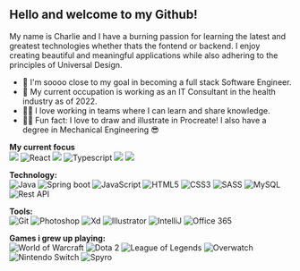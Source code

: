 ## Hello and welcome to my Github!
My name is Charlie and I have a burning passion for learning the latest and greatest technologies whether thats the fontend or backend. I enjoy creating beautiful and meaningful applications while also adhering to the principles of Universal Design. 

- 🌱 I'm soooo close to my goal in becoming a full stack Software Engineer.
- 💼 My current occupation is working as an IT Consultant in the health industry as of 2022. 
- 👯‍♂️ I love working in teams where I can learn and share knowledge.
- 🧑‍🎨 Fun fact: I love to draw and illustrate in Procreate! I also have a degree in Mechanical Engineering 😎

**My current focus**
</br>
<img src="https://img.icons8.com/nolan/60/asp.png"/>
<img alt="React" src="https://img.icons8.com/color/60/000000/react-native.png"/>
<img src="https://img.icons8.com/color/60/000000/c-sharp-logo-2.png"/>
<img alt="Typescript" src="https://img.icons8.com/material-sharp/60/4a90e2/typescript.png"/>
<img src="https://img.icons8.com/color/60/000000/docker.png"/>
<img src="https://img.icons8.com/color/60/000000/linux--v2.png"/>

 
**Technology:**
</br>
<img alt="Java" src="https://img.icons8.com/color/48/000000/java-coffee-cup-logo.png" />
<img alt="Spring boot" src="https://img.icons8.com/color/48/000000/spring-logo.png" />
<img alt="JavaScript" src="https://img.icons8.com/color/48/000000/javascript.png" />
<img alt="HTML5" src="https://img.icons8.com/color/48/000000/html-5.png" />
<img alt="CSS3" src="https://img.icons8.com/color/48/000000/css3.png" />
<img alt="SASS" src="https://img.icons8.com/color/48/000000/sass.png"/>
<img alt="MySQL" src="https://img.icons8.com/color/48/000000/mysql.png"/>
<img alt="Rest API" src="https://img.icons8.com/color/48/000000/rest-api.png" />

**Tools:**
</br>
<img alt="Git" src="https://img.icons8.com/color/48/000000/git.png" />
<img alt="Photoshop" src="https://img.icons8.com/color/48/000000/adobe-photoshop.png"/>
<img alt="Xd" src="https://img.icons8.com/color/48/000000/adobe-xd.png"/>
<img alt="Illustrator" src="https://img.icons8.com/color/48/000000/adobe-illustrator.png"/>
<img alt="IntelliJ"  src="https://img.icons8.com/color/48/000000/intellij-idea.png" />
<img alt="Office 365"  src="https://img.icons8.com/color/48/4a90e2/office-365.png"/>


**Games i grew up playing:**
</br>
<img alt="World of Warcraft"  src="https://img.icons8.com/color/60/4a90e2/world-of-warcraft.png"/>
<img alt="Dota 2" src="https://img.icons8.com/color/60/4a90e2/dota.png"/>
<img alt="League of Legends"  src="https://img.icons8.com/plasticine/100/4a90e2/league-of-legends.png"/>
<img alt="Overwatch" src="https://img.icons8.com/color/50/000000/overwatch--v1.png"/>
<img alt="Nintendo Switch"  src="https://img.icons8.com/color/60/4a90e2/nintendo-switch.png"/>
<img alt="Spyro" src="https://img.icons8.com/color/50/000000/spyro.png"/>
